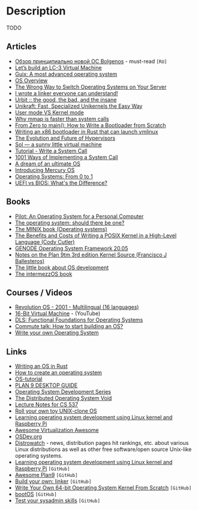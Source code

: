 # Description

TODO


## Articles

- [Обзор принципиально новой ОС Bolgenos](https://habr.com/ru/post/95107/) - must-read `[RU]`
- [Let’s build an LC-3 Virtual Machine](https://www.rodrigoaraujo.me/posts/lets-build-an-lc-3-virtual-machine/)
- [Guix: A most advanced operating system](https://ambrevar.xyz/guix-advance/)
- [OS Overview](https://andrewharvey4.wordpress.com/2010/07/31/operating-systems-notes/)
- [The Wrong Way to Switch Operating Systems on Your Server](https://figbert.com/posts/wrong-way-to-switch-server-os/)
- [I wrote a linker everyone can understand!](https://briancallahan.net/blog/20210609.html)
- [Urbit :: the good, the bad, and the insane](https://wejn.org/2021/02/urbit-good-bad-insane/)
- [Unikraft: Fast, Specialized Unikernels the Easy Way](https://arxiv.org/abs/2104.12721)
- [User mode VS Kernel mode](https://medium.com/@SagiDana/kernel-mode-vs-user-mode-784a5b1f4911)
- [Why mmap is faster than system calls](https://sasha-f.medium.com/why-mmap-is-faster-than-system-calls-24718e75ab37)
- [From Zero to main(): How to Write a Bootloader from Scratch](https://interrupt.memfault.com/blog/how-to-write-a-bootloader-from-scratch)
- [Writing an x86 bootloader in Rust that can launch vmlinux](https://vmm.dev/en/rust/krabs.md)
- [The Evolution and Future of Hypervisors](https://medium.com/@penberg/the-evolution-and-future-of-hypervisors-999f568f9a5d)
- [Sol — a sunny little virtual machine](https://rsms.me/sol-a-sunny-little-virtual-machine)
- [Tutorial - Write a System Call](https://brennan.io/2016/11/14/kernel-dev-ep3/)
- [1001 Ways of Implementing a System Call](https://x86.lol/generic/2019/07/04/kernel-entry.html)
- [A dream of an ultimate OS](https://okmij.org/ftp/papers/DreamOSPaper.html)
- [Introducing Mercury OS](https://uxdesign.cc/introducing-mercury-os-f4de45a04289)
- [Operating Systems: From 0 to 1](https://tuhdo.github.io/os01/)
- [UEFI vs BIOS: What's the Difference?](https://www.freecodecamp.org/news/uefi-vs-bios/)


## Books

- [Pilot: An Operating System for a Personal Computer](https://courses.cs.washington.edu/courses/cse550/20au/papers/CSE550.Pilot.pdf)
- [The operating system: should there be one?](https://citeseerx.ist.psu.edu/viewdoc/download?doi=10.1.1.715.9197&rep=rep1&type=pdf)
- [The MINIX book (Operating systems)](http://index-of.es/EBooks/Operating%20Systems%20Design%20&%20Implementation%203rd%20Edition(1).pdf)
- [The Benefits and Costs of Writing a POSIX Kernel in a High-Level Language (Cody Cutler)](https://pdos.csail.mit.edu/papers/biscuit:thesis.pdf)
- [GENODE Operating System Framework 20.05](https://genode.org/documentation/genode-foundations-20-05.pdf)
- [Notes on the Plan 9tm 3rd edition Kernel Source (Francisco J Ballesteros)](http://citeseerx.ist.psu.edu/viewdoc/download?doi=10.1.1.75.5409&rep=rep1&type=pdf)
- [The little book about OS development](https://littleosbook.github.io/)
- [The intermezzOS book](http://intermezzos.github.io/book/)


## Courses / Videos

- [Revolution OS - 2001 - Multilingual (16 languages)](https://youtu.be/Eluzi70O-P4)
- [16-Bit Virtual Machine](https://youtube.com/playlist?list=PLP29wDx6QmW5DdwpdwHCRJsEubS5NrQ9b) - (YouTube)
- [DLS: Functional Foundations for Operating Systems](https://blogs.cs.st-andrews.ac.uk/csblog/2018/01/24/dls-functional-foundations-for-operating-systems/)
- [Commute talk: How to start building an OS?](https://youtu.be/fqllFKjEZAo)
- [Write your own Operating System](https://youtube.com/playlist?list=PLHh55M_Kq4OApWScZyPl5HhgsTJS9MZ6M)


## Links

- [Writing an OS in Rust](https://os.phil-opp.com/)
- [How to create an operating system](https://samypesse.gitbook.io/how-to-create-an-operating-system/)
- [OS-tutorial](https://github.com/cfenollosa/os-tutorial)
- [PLAN 9 DESKTOP GUIDE](https://pspodcasting.net/dan/blog/2019/plan9_desktop.html)
- [Operating System Development Series](http://www.brokenthorn.com/Resources/OSDevIndex.html)
- [The Distributed Operating System Void](https://nivenly.com/lib/2021-04-02-operating-system-interface/)
- [Lecture Notes for CS 537](http://pages.cs.wisc.edu/~bart/537/lecturenotes/titlepage.html)
- [Roll your own toy UNIX-clone OS](http://www.jamesmolloy.co.uk/tutorial_html/)
- [Learning operating system development using Linux kernel and Raspberry Pi](https://s-matyukevich.github.io/raspberry-pi-os/)
- [Awesome Virtualization Awesome](https://github.com/Wenzel/awesome-virtualization)
- [OSDev.org](https://wiki.osdev.org/Main_Page)
- [Distrowatch](https://distrowatch.com/) - news, distribution pages hit rankings, etc. about various Linux distributions as well as other free software/open source Unix-like operating systems.
- [Learning operating system development using Linux kernel and Raspberry Pi](https://github.com/s-matyukevich/raspberry-pi-os) `[GitHub]`
- [Awesome Plan9](https://github.com/henesy/awesome-plan9) `[GitHub]`
- [Build your own: linker](https://github.com/andrewhalle/byo-linker) `[GitHub]`
- [Write Your Own 64-bit Operating System Kernel From Scratch](https://github.com/davidcallanan/os-series) `[GitHub]`
- [bootOS](https://github.com/nanochess/bootOS) `[GitHub]`
- [Test your sysadmin skills](https://github.com/trimstray/test-your-sysadmin-skills) `[GitHub]`
